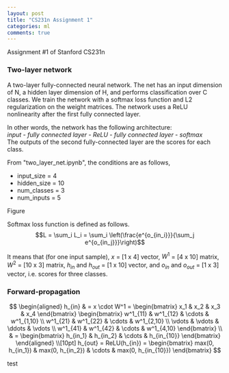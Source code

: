 ```yaml
---
layout: post
title: "CS231n Assignment 1"
categories: ml
comments: true
---
```


Assignment #1 of Stanford CS231n

### Two-layer network
A two-layer fully-connected neural network. The net has an input dimension of N, a hidden layer dimension of H, 
and performs classification over C classes. We train the network with a softmax loss function and L2 regularization on the
weight matrices. The network uses a ReLU nonlinearity after the first fully connected layer.


In other words, the network has the following architecture:  
_input - fully connected layer - ReLU - fully connected layer - softmax_  
The outputs of the second fully-connected layer are the scores for each class.

From "two_layer_net.ipynb", the conditions are as follows,
- input_size = 4
- hidden_size = 10
- num_classes = 3
- num_inputs = 5

Figure


Softmax loss function is defined as follows.  
$$L = \sum_i L_i = \sum_i \left(\frac{e^{o_{in_i}}}{\sum_j e^{o_{in_j}}}\right)$$  

It means that (for one input sample), $x$ = [1 x 4] vector, $W^1$ = [4 x 10] matrix, $W^2$ = [10 x 3] matrix, 
$h_{in}$ and $h_{out}$ = [1 x 10] vector, and $o_{in}$ and $o_{out}$ = [1 x 3] vector, i.e. scores for three classes.  

### Forward-propagation
$$
\begin{aligned}
  h_{in} & = x \cdot W^1 = 
  \begin{bmatrix}
    x_1 & x_2 & x_3 & x_4 
  \end{bmatrix}
  \begin{bmatrix}
    w^1_{11} & w^1_{12} & \cdots & w^1_{1,10} \\
    w^1_{21} & w^1_{22} & \cdots & w^1_{2,10} \\
    \vdots & \vdots & \ddots & \vdots \\
    w^1_{41} & w^1_{42} & \cdots & w^1_{4,10}
  \end{bmatrix} \\
  & =
  \begin{bmatrix}
    h_{in_1} & h_{in_2} & \cdots & h_{in_{10}}
  \end{bmatrix}
\end{aligned} \\[10pt]
h_{out} = ReLU(h_{in}) = 
\begin{bmatrix}
  max(0, h_{in_1}) & max(0, h_{in_2}) & \cdots & max(0, h_{in_{10}})
\end{bmatrix}
$$

test
